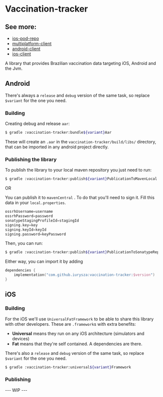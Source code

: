 # Vaccination-tracker

## See more:
- [ios-pod-repo](https://github.com/iurysza/vacctracker-pod-repo)
- [multiplatform-client](https://github.com/iurysza/multiplaform-client)
- [android-client](https://github.com/iurysza/vactracker-android-client)
- [ios-client](https://github.com/iurysza/vacctracker-ios-client)

A library that provides Brazilian vaccination data targeting iOS, Android and the Jvm.

## Android

There's always a `release` and `debug` version of the same task, so replace `$variant` for the one you need.

### Building

Creating debug and release `aar`:

```bash
$ gradle :vaccination-tracker:bundle${variant}Aar
```

These will create an `.aar` in the `vaccination-tracker/build/libs/` directory, that can be imported in any android project directly.

### Publishing the library

To publish the library to your local maven repository you just need to run:

```bash
$ gradle :vaccination-tracker:publish${variant}PublicationToMavenLocal
```

OR

You can publish it to `mavenCentral` . To do that you'll need to sign it. Fill this data in your `local.properties`.

```groovy
ossrhUsername=username
ossrhPassword=password
sonatypeStagingProfileId=stagingId
signing.key=key
signing.keyId=keyId
signing.password=keyPassword
```

Then, you can run:

```bash
$ gradle :vaccination-tracker:publish${variant}PublicationToSonatypeRepository
```

Either way, you can import it by adding

```kotlin
dependencies {
	implementation("com.github.iurysza:vaccination-tracker:$version")
}
```

## iOS

### Building

For the iOS we'll use `UniversalFatFramework` to be able to share this library with other developers.
These are `.framework`s with extra benefits:

- **Universal** means they run on any iOS architecture (simulators and devices)
- **Fat** means that they're self contained. A dependencies are there.

There's also a `release` and `debug` version of the same task, so replace `$variant` for the one you need.

```bash
$ gradle :vaccination-tracker:universal${variant}Framework
```

### Publishing
--- WIP ---
